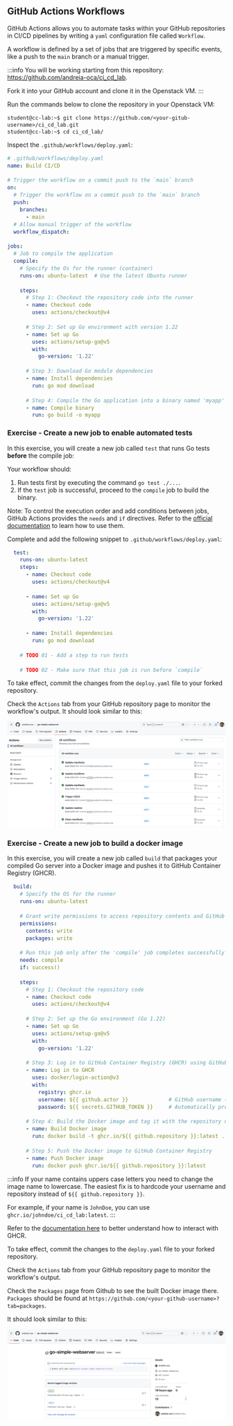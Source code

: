 ## GitHub Actions Workflows

GitHub Actions allows you to automate tasks within your GitHub repositories in CI/CD pipelines by writing a `yaml` configuration file called `Workflow`.

A workflow is defined by a set of jobs that are triggered by specific events, like a push to the `main` branch or a manual trigger.

:::info
You will be working starting from this repository: https://github.com/andreia-oca/ci_cd_lab.

Fork it into your GitHub account and clone it in the Openstack VM.
:::

Run the commands below to clone the repository in your Openstack VM:

```shell-session
student@cc-lab:~$ git clone https://github.com/<your-gitub-username>/ci_cd_lab.git
student@cc-lab:~$ cd ci_cd_lab/
```

Inspect the `.github/workflows/deploy.yaml`:

```yaml
# .github/workflows/deploy.yaml
name: Build CI/CD

# Trigger the workflow on a commit push to the `main` branch
on:
  # Trigger the workflow on a commit push to the `main` branch
  push:
    branches:
      - main
  # Allow manual trigger of the workflow
  workflow_dispatch:

jobs:
  # Job to compile the application
  compile:
    # Specify the Os for the runner (container)
    runs-on: ubuntu-latest  # Use the latest Ubuntu runner

    steps:
      # Step 1: Checkout the repository code into the runner
      - name: Checkout code
        uses: actions/checkout@v4

      # Step 2: Set up Go environment with version 1.22
      - name: Set up Go
        uses: actions/setup-go@v5
        with:
          go-version: '1.22'

      # Step 3: Download Go module dependencies
      - name: Install dependencies
        run: go mod download

      # Step 4: Compile the Go application into a binary named 'myapp'
      - name: Compile binary
        run: go build -o myapp
```

### Exercise - Create a new job to enable automated tests

In this exercise, you will create a new job called `test` that runs Go tests **before** the compile job:

Your workflow should:

1. Run tests first by executing the command `go test ./...`.
2. If the `test` job is successful, proceed to the `compile` job to build the binary.

Note: To control the execution order and add conditions between jobs, GitHub Actions provides the `needs` and `if` directives.
Refer to the [official documentation](https://docs.github.com/en/actions/writing-workflows/choosing-what-your-workflow-does/using-jobs-in-a-workflow) to learn how to use them.

Complete and add the following snippet to `.github/workflows/deploy.yaml`:

```yaml
  test:
    runs-on: ubuntu-latest
    steps:
      - name: Checkout code
        uses: actions/checkout@v4

      - name: Set up Go
        uses: actions/setup-go@v5
        with:
          go-version: '1.22'

      - name: Install dependencies
        run: go mod download

    # TODO 01 - Add a step to run tests

    # TODO 02 - Make sure that this job is run before `compile`
```

To take effect, commit the changes from the `deploy.yaml` file to your forked repository.

Check the `Actions` tab from your GitHub repository page to monitor the workflow's output. It should look similar to this:

![gh_actions_page](./gh_actions_page.png)


### Exercise - Create a new job to build a docker image

In this exercise, you will create a new job called `build` that packages your compiled Go server into a Docker image and pushes it to GitHub Container Registry (GHCR).

```yaml
  build:
    # Specify the OS for the runner
    runs-on: ubuntu-latest

    # Grant write permissions to access repository contents and GitHub Container Registry
    permissions:
      contents: write
      packages: write

    # Run this job only after the 'compile' job completes successfully
    needs: compile
    if: success()

    steps:
      # Step 1: Checkout the repository code
      - name: Checkout code
        uses: actions/checkout@v4

      # Step 2: Set up the Go environment (Go 1.22)
      - name: Set up Go
        uses: actions/setup-go@v5
        with:
          go-version: '1.22'

      # Step 3: Log in to GitHub Container Registry (GHCR) using GitHub Actions token
      - name: Log in to GHCR
        uses: docker/login-action@v3
        with:
          registry: ghcr.io
          username: ${{ github.actor }}             # GitHub username (actor triggering the workflow)
          password: ${{ secrets.GITHUB_TOKEN }}     # Automatically provided GitHub token

      # Step 4: Build the Docker image and tag it with the repository name and 'latest'
      - name: Build Docker image
        run: docker build -t ghcr.io/${{ github.repository }}:latest .

      # Step 5: Push the Docker image to GitHub Container Registry
      - name: Push Docker image
        run: docker push ghcr.io/${{ github.repository }}:latest
```

:::info
If your name contains uppers case letters you need to change the image name to lowercase. The easiest fix is to hardcode your username and repository instead of `${{ github.repository }}`.

For example, if your name is `JohnDoe`, you can use `ghcr.io/johndoe/ci_cd_lab:latest`.
:::

Refer to the [documentation here](https://docs.github.com/en/packages/working-with-a-github-packages-registry/working-with-the-container-registry) to better understand how to interact with GHCR.

To take effect, commit the changes to the `deploy.yaml` file to your forked repository.

Check the `Actions` tab from your GitHub repository page to monitor the workflow's output.

Check the `Packages` page from Github to see the built Docker image there. `Packages` should be found at `https://github.com/<your-github-username>?tab=packages`.

It should look similar to this:

![gh_pacakges_page](./gh_packages_page.png)
